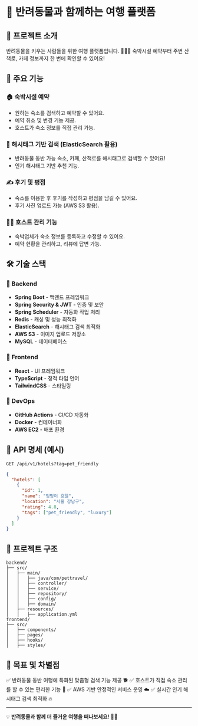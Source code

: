 # 🐾 반려동물과 함께하는 여행 플랫폼

## 🚀 프로젝트 소개
반려동물을 키우는 사람들을 위한 여행 플랫폼입니다. 🏡🐶🐱
숙박시설 예약부터 주변 산책로, 카페 정보까지 한 번에 확인할 수 있어요!

## 🎯 주요 기능

### 🏠 숙박시설 예약
- 원하는 숙소를 검색하고 예약할 수 있어요.
- 예약 취소 및 변경 기능 제공.
- 호스트가 숙소 정보를 직접 관리 가능.

### 🔎 해시태그 기반 검색 (ElasticSearch 활용)
- 반려동물 동반 가능 숙소, 카페, 산책로를 해시태그로 검색할 수 있어요!
- 인기 해시태그 기반 추천 기능.

### ✍ 후기 및 평점
- 숙소를 이용한 후 후기를 작성하고 평점을 남길 수 있어요.
- 후기 사진 업로드 가능 (AWS S3 활용).

### 👨‍💼 호스트 관리 기능
- 숙박업체가 숙소 정보를 등록하고 수정할 수 있어요.
- 예약 현황을 관리하고, 리뷰에 답변 가능.

## 🛠 기술 스택

### 📌 Backend
- **Spring Boot** - 백엔드 프레임워크
- **Spring Security & JWT** - 인증 및 보안
- **Spring Scheduler** - 자동화 작업 처리
- **Redis** - 캐싱 및 성능 최적화
- **ElasticSearch** - 해시태그 검색 최적화
- **AWS S3** - 이미지 업로드 저장소
- **MySQL** - 데이터베이스

### 📌 Frontend
- **React** - UI 프레임워크
- **TypeScript** - 정적 타입 언어
- **TailwindCSS** - 스타일링

### 📌 DevOps
- **GitHub Actions** - CI/CD 자동화
- **Docker** - 컨테이너화
- **AWS EC2** - 배포 환경

## 📜 API 명세 (예시)
```http
GET /api/v1/hotels?tag=pet_friendly
```
```json
{
  "hotels": [
    {
      "id": 1,
      "name": "멍멍이 호텔",
      "location": "서울 강남구",
      "rating": 4.8,
      "tags": ["pet_friendly", "luxury"]
    }
  ]
}
```

## 📌 프로젝트 구조
```
backend/
├── src/
│   ├── main/
│   │   ├── java/com/pettravel/
│   │   ├── controller/
│   │   ├── service/
│   │   ├── repository/
│   │   ├── config/
│   │   ├── domain/
│   ├── resources/
│   │   ├── application.yml
frontend/
├── src/
│   ├── components/
│   ├── pages/
│   ├── hooks/
│   ├── styles/
```

## 🎯 목표 및 차별점
✅ 반려동물 동반 여행에 특화된 맞춤형 검색 기능 제공 🐕
✅ 호스트가 직접 숙소 관리를 할 수 있는 편리한 기능 💼
✅ AWS 기반 안정적인 서비스 운영 ☁️
✅ 실시간 인기 해시태그 검색 최적화 🔥

---
💡 **반려동물과 함께 더 즐거운 여행을 떠나보세요!** 🐾✨
